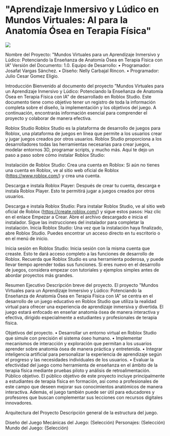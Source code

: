 # "Aprendizaje Inmersivo y Lúdico en Mundos Virtuales: AI para la Anatomía Ósea en Terapia Física"

<img src="https://1000logos.net/wp-content/uploads/2017/09/Roblox-Logo.png">

Nombre del Proyecto: "Mundos Virtuales para un Aprendizaje Inmersivo y Lúdico: Potenciando la Enseñanza de Anatomía Ósea en Terapia Física con IA”
Versión del Documento: 1.0.
Equipo de Desarrollo:
•	Programador: Josafat Vargas Sánchez.
•	Diseño: Nelly Carbajal Rincon.
•	Programador: Julio Cesar Gomez Eligio.

Introducción
Bienvenido al documento del proyecto ”Mundos Virtuales para un Aprendizaje Inmersivo y Lúdico: Potenciando la Enseñanza de Anatomía Ósea en Terapia Física con IA" de desarrollado en Roblox Studio. Este documento tiene como objetivo tener un registro de toda la información completa sobre el diseño, la implementación y los objetivos del juego. A continuación, encontrarás información esencial para comprender el proyecto y colaborar de manera efectiva.

Roblox Studio
Roblox Studio es la plataforma de desarrollo de juegos para Roblox, una plataforma de juegos en línea que permite a los usuarios crear y jugar juegos creados por otros usuarios. Roblox Studio proporciona a los desarrolladores todas las herramientas necesarias para crear juegos, modelar entornos 3D, programar scripts, y mucho más. Aquí te dejo un paso a paso sobre cómo instalar Roblox Studio:

Instalación de Roblox Studio:
   Crea una cuenta en Roblox:
Si aún no tienes una cuenta en Roblox, ve al sitio web oficial de Roblox (https://www.roblox.com/) y crea una cuenta.

 
Descarga e instala Roblox Player:
Después de crear tu cuenta, descarga e instala Roblox Player. Esto te permitirá jugar a juegos creados por otros usuarios.

  Descarga e instala Roblox Studio:
Para instalar Roblox Studio, ve al sitio web oficial de Roblox (https://create.roblox.com/) y sigue estos pasos:
Haz clic en el enlace Empezar a Crear.
Abre el archivo descargado e inicia el instalador.
Sigue las instrucciones del instalador para completar la instalación.
   Inicia Roblox Studio:
Una vez que la instalación haya finalizado, abre Roblox Studio. Puedes encontrar un acceso directo en tu escritorio o en el menú de inicio.

   Inicia sesión en Roblox Studio:
Inicia sesión con la misma cuenta que creaste. Esto te dará acceso completo a las funciones de desarrollo de Roblox.
Recuerda que Roblox Studio es una herramienta poderosa, y puede llevar tiempo aprender todas sus funciones. Si eres nuevo en el desarrollo de juegos, considera empezar con tutoriales y ejemplos simples antes de abordar proyectos más grandes.

Resumen Ejecutivo
Descripción breve del proyecto.
El proyecto "Mundos Virtuales para un Aprendizaje Inmersivo y Lúdico: Potenciando la Enseñanza de Anatomía Ósea en Terapia Física con IA” se centra en el desarrollo de un juego educativo en Roblox Studio que utiliza la realidad virtual para ofrecer una experiencia de aprendizaje inmersiva y divertida. El juego estará enfocado en enseñar anatomía ósea de manera interactiva y efectiva, dirigido especialmente a estudiantes y profesionales de terapia física.



Objetivos del proyecto.
•	Desarrollar un entorno virtual en Roblox Studio que simule con precisión el sistema óseo humano.
•	Implementar mecanismos de interacción y exploración que permitan a los usuarios aprender sobre anatomía ósea de manera práctica y entretenida.
•	Integrar inteligencia artificial para personalizar la experiencia de aprendizaje según el progreso y las necesidades individuales de los usuarios.
•	Evaluar la efectividad del juego como herramienta de enseñanza en el ámbito de la terapia física mediante pruebas piloto y análisis de retroalimentación.
Público objetivo.
El público objetivo de este proyecto incluye principalmente a estudiantes de terapia física en formación, así como a profesionales de este campo que deseen mejorar sus conocimientos anatómicos de manera interactiva. Además, el juego también puede ser útil para educadores y profesores que buscan complementar sus lecciones con recursos digitales innovadores.



Arquitectura del Proyecto
Descripción general de la estructura del juego.

Diseño del Juego
Mecánicas del Juego:
(Selección)
Personajes:
(Selección)
Mundo del Juego:
(Selección)


